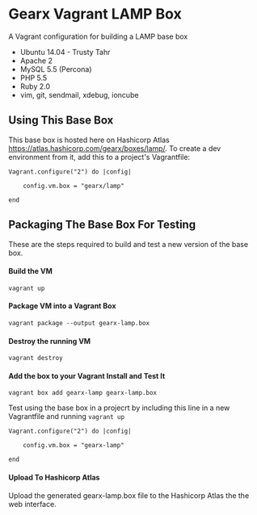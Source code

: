 # Gearx Vagrant LAMP Box
A Vagrant configuration for building a LAMP base box

* Ubuntu 14.04 - Trusty Tahr
* Apache 2
* MySQL 5.5 (Percona)
* PHP 5.5
* Ruby 2.0
* vim, git, sendmail, xdebug, ioncube

## Using This Base Box

This base box is hosted here on Hashicorp Atlas https://atlas.hashicorp.com/gearx/boxes/lamp/.
To create a dev environment from it, add this to a project's Vagrantfile:

    Vagrant.configure("2") do |config|
    
        config.vm.box = "gearx/lamp"
    
    end




## Packaging The Base Box For Testing

These are the steps required to build and test a new version of the base box.

#### Build the VM

    vagrant up


#### Package VM into a Vagrant Box

    vagrant package --output gearx-lamp.box
    
    
#### Destroy the running VM

    vagrant destroy
    
    
#### Add the box to your Vagrant Install and Test It

    vagrant box add gearx-lamp gearx-lamp.box
    
    
Test using the base box in a projecrt by including this line in a new Vagrantfile and running `vagrant up`

    Vagrant.configure("2") do |config|
    
        config.vm.box = "gearx-lamp"
    
    end
    
#### Upload To Hashicorp Atlas

Upload the generated gearx-lamp.box file to the Hashicorp Atlas the the web interface.

    
